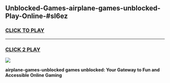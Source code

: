 
## Unblocked-Games-airplane-games-unblocked-Play-Online-#sl6ez
<h3>
<a href="https://premium.freeplayer.one?title=airplane-games-unblocked&ref=27F">CLICK TO PLAY</a></h3>
<hr>

<h3>
<a href="https://premium.freeplayer.one?title=airplane-games-unblocked&ref=27F">CLICK 2 PLAY</a>
  
</h3>

<a href="https://premium.freeplayer.one?title=airplane-games-unblocked&ref=27F"><img src="https://clearcache.store/games.png"></a>


**airplane-games-unblocked games unblocked: Your Gateway to Fun and Accessible Online Gaming**
